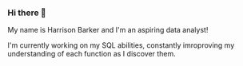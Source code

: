 ### Hi there 👋

My name is Harrison Barker and I'm an aspiring data analyst! 

I'm currently working on my SQL abilities, constantly imroproving my understanding of each function as I discover them.


<!--
**Harrisondb99/Harrisondb99** is a ✨ _special_ ✨ repository because its `README.md` (this file) appears on your GitHub profile.

Here are some ideas to get you started:

- 🔭 I’m currently working on ...
- 🌱 I’m currently learning ...
- 👯 I’m looking to collaborate on ...
- 🤔 I’m looking for help with ...
- 💬 Ask me about ...
- 📫 How to reach me: ...
- 😄 Pronouns: ...
- ⚡ Fun fact: ...
-->
